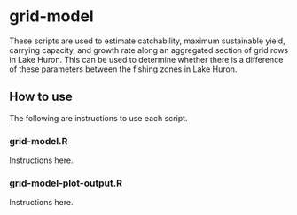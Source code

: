 # grid-model

These scripts are used to estimate catchability, maximum sustainable yield, carrying capacity, and growth rate along an aggregated section of grid rows in Lake Huron. This can be used to determine whether there is a difference of these parameters between the fishing zones in Lake Huron.

## How to use
The following are instructions to use each script.

### grid-model.R
Instructions here.

### grid-model-plot-output.R
Instructions here.
